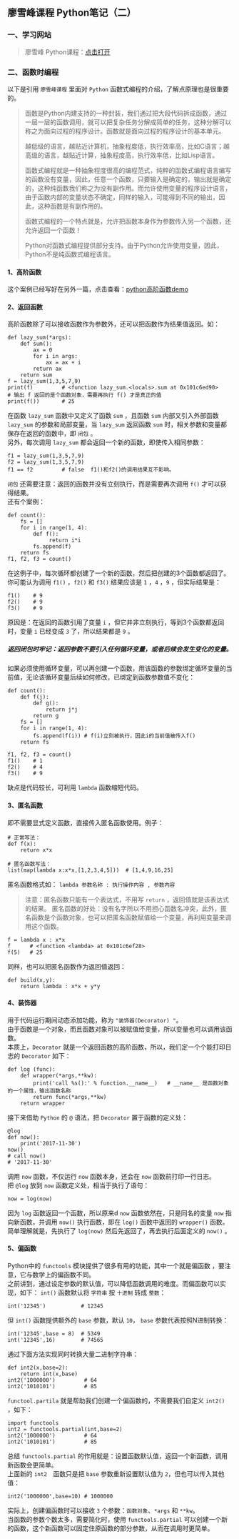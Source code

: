 ## 廖雪峰课程 Python笔记（二）
### 一、学习网站
>廖雪峰 Python课程：[点击打开](https://www.liaoxuefeng.com/wiki/0014316089557264a6b348958f449949df42a6d3a2e542c000)

### 二、函数时编程
以下是引用 `廖雪峰课程` 里面对 `Python` 函数式编程的介绍，了解点原理也是很重要的。  
>   函数是Python内建支持的一种封装，我们通过把大段代码拆成函数，通过一层一层的函数调用，就可以把复杂任务分解成简单的任务，这种分解可以称之为面向过程的程序设计。函数就是面向过程的程序设计的基本单元。  
>  
>   越低级的语言，越贴近计算机，抽象程度低，执行效率高，比如C语言；越高级的语言，越贴近计算，抽象程度高，执行效率低，比如Lisp语言。
>  
>   函数式编程就是一种抽象程度很高的编程范式，纯粹的函数式编程语言编写的函数没有变量，因此，任意一个函数，只要输入是确定的，输出就是确定的，这种纯函数我们称之为没有副作用。而允许使用变量的程序设计语言，由于函数内部的变量状态不确定，同样的输入，可能得到不同的输出，因此，这种函数是有副作用的。  
>  
>   函数式编程的一个特点就是，允许把函数本身作为参数传入另一个函数，还允许返回一个函数！ 
>  
>   Python对函数式编程提供部分支持。由于Python允许使用变量，因此，Python不是纯函数式编程语言。  

#### 1、高阶函数
这个案例已经写好在另外一篇，点击查看：[python高阶函数demo](https://github.com/pingan8787/Leo_MachineLearing/blob/master/1-Python/(1)%E5%B8%B8%E7%94%A8%E9%AB%98%E9%98%B6%E5%87%BD%E6%95%B0demo.py)  

#### 2、返回函数
高阶函数除了可以接收函数作为参数外，还可以把函数作为结果值返回。如：
```
def lazy_sum(*args):
    def sum():
        ax = 0
        for i in args:
            ax = ax + i
        return ax
    return sum
f = lazy_sum(1,3,5,7,9)
print(f)         # <function lazy_sum.<locals>.sum at 0x101c6ed90>
# 输出 f 返回的是个函数对象，需要再执行 f() 才是真正的值
print(f())       # 25
```
在函数 `lazy_sum` 函数中又定义了函数 `sum` ，且函数 `sum` 内部又引入外部函数 `lazy_sum` 的参数和局部变量，当 `lazy_sum` 返回函数 `sum` 时，相关参数和变量都保存在返回的函数中，即 `闭包` 。    
另外，每次调用 `lazy_sum` 都会返回一个新的函数，即使传入相同参数：   
```
f1 = lazy_sum(1,3,5,7,9)
f2 = lazy_sum(1,3,5,7,9)
f1 == f2         # false  f1()和f2()的调用结果互不影响。
```
`闭包` 还需要注意：返回的函数并没有立刻执行，而是需要再次调用 `f()` 才可以获得结果。   
还有个案例：   
```
def count():
    fs = []
    for i in range(1, 4):
        def f():
             return i*i
        fs.append(f)
    return fs
f1, f2, f3 = count()
```
在这例子中，每次循环都创建了一个新的函数，然后把创建的3个函数都返回了。    
你可能认为调用 `f1()` ，`f2()` 和 `f3()` 结果应该是 `1` ，`4` ，`9` ，但实际结果是： 
```
f1()    # 9
f2()    # 9
f3()    # 9
```
原因是：在返回的函数引用了变量 `i` ，但它并非立刻执行，等到3个函数都返回时，变量 `i` 已经变成 `3` 了，所以结果都是 `9` 。
##### 返回闭包时牢记：返回参数不要引入任何循环变量，或者后续会发生变化的变量。
如果必须使用循环变量，可以再创建一个函数，用该函数的参数绑定循环变量的当前值，无论该循环变量后续如何修改，已绑定到函数参数值不变化：  
```
def count():
    def f(j):
        def g():
            return j*j
        return g
    fs = []
    for i in range(1, 4):
        fs.append(f(i)) # f(i)立刻被执行，因此i的当前值被传入f()
    return fs

f1, f2, f3 = count()
f1()    # 1
f2()    # 4
f3()    # 9
```
缺点是代码较长，可利用 `lambda` 函数缩短代码。  

#### 3、匿名函数
即不需要显式定义函数，直接传入匿名函数使用。例子：
```
# 正常写法：
def f(x):
    return x*x

# 匿名函数写法：
list(map(lambda x:x*x,[1,2,3,4,5]))  # [1,4,9,16,25]
```
匿名函数格式如： `lambda 参数名称 : 执行操作内容 , 参数内容`  
>   注意：匿名函数只能有一个表达式，不用写 `return` ，返回值就是该表达式的结果。
匿名函数的好处：没有名字所以不用担心函数名冲突，此外，匿名函数是个函数对象，也可以把匿名函数赋值给一个变量，再利用变量来调用这个函数。  
```
f = lambda x : x*x 
f      # <function <lambda> at 0x101c6ef28>
f(5)   # 25
```
同样，也可以把匿名函数作为返回值返回：
```
def build(x,y):
    return lambda : x*x + y*y
```

#### 4、装饰器
用于代码运行期间动态添加功能，称为 `"装饰器(Decorator) "`。    
由于函数是一个对象，而且函数对象可以被赋值给变量，所以变量也可以调用该函数。  
本质上，`Decorator` 就是一个返回函数的高阶函数，所以，我们定一个个能打印日志的 `Decorator` 如下：
```
def log (func): 
    def wrapper(*args,**kw):
        print('call %s():' % function.__name__)   # __name__ 是函数对象的一个属性，输出函数名称
        return func(*args,**kw)
    return wrapper
```
接下来借助 `Python` 的 `@` 语法，把 `Decorator` 置于函数的定义处：  
```
@log
def now():
    print('2017-11-30')
now()    
# call now()
# '2017-11-30'
```
调用 `now` 函数，不仅运行 `now` 函数本身，还会在 `now` 函数前打印一行日志。   
把 `@log` 放到 `now` 函数定义处，相当于执行了语句：
```
now = log(now)
```
因为 `log` 函数返回一个函数，所以原来d `now` 函数依然在，只是同名的变量 `now` 指向新函数，并调用 `now()` 执行函数，即在 `log()` 函数中返回的 `wrapper()` 函数。  简单理解就是，先执行了 `log(now)` 然后先返回了，再去执行后面定义的 `now()` 。

#### 5、偏函数
Python中的 `functools` 模块提供了很多有用的功能，其中一个就是偏函数 ，要注意，它与数学上的偏函数不同。  
之前讲到，通过设定参数的默认值，可以降低函数调用的难度。而偏函数可以实现，如下：
`int()` 函数默认将 `字符串` 按 `十进制` 转成 `整数`： 
```
int('12345')           # 12345
```
但 `int()` 函数提供额外的 `base` 参数，默认 `10`， `base` 参数代表按照N进制转换：
```
int('12345',base = 8)  # 5349
int('12345',16)        # 74565   
```
通过下面方法实现同时转换大量二进制字符串：
```
def int2(x,base=2):
    return int(x,base)
int2('1000000')         # 64
int2('1010101')         # 85
```
`functool.partila` 就是帮助我们创建一个偏函数的，不需要我们自定义 `int2()` ，如下：
```
import functools
int2 = functools.partial(int,base=2)
int2('1000000')         # 64
int2('1010101')         # 85
```
总结 `functools.partial` 的作用就是：设置函数默认值，返回一个新函数，调用新函数会更简单。   
上面新的 `int2`　函数只是把 `base` 参数重新设置默认值为 `2`，但也可以传入其他值：  
```
int2('1000000',base=10) # 1000000
```
实际上，创建偏函数时可以接收 `3` 个参数：`函数对象`、`*args` 和 `**kw`。  
当函数的参数个数太多，需要简化时，使用 `functools.partial` 可以创建一个新的函数，这个新函数可以固定住原函数的部分参数，从而在调用时更简单。